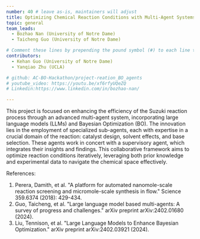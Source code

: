 ```yaml
---
number: 40 # leave as-is, maintainers will adjust
title: Optimizing Chemical Reaction Conditions with Multi-Agent Systems Using Large Language Models and Bayesian Optimization
topic: general
team_leads:
  - Bozhao Nan (University of Notre Dame)
  - Taicheng Guo (University of Notre Dame)

# Comment these lines by prepending the pound symbol (#) to each line to hide these elements
contributors:
  - Kehan Guo (University of Notre Dame)
  - Yanqiao Zhu (UCLA)

# github: AC-BO-Hackathon/project-reation_BO_agents
# youtube_video: https://youtu.be/xf6rfyUQeZQ
# Linkedin:https://www.linkedin.com/in/bozhao-nan/

---
```


This project is focused on enhancing the efficiency of the Suzuki reaction process through an advanced multi-agent system, incorporating large language models (LLMs) and Bayesian Optimization (BO). The innovation lies in the employment of specialized sub-agents, each with expertise in a crucial domain of the reaction: catalyst design, solvent effects, and base selection. These agents work in concert with a supervisory agent, which integrates their insights and findings. This collaborative framework aims to optimize reaction conditions iteratively, leveraging both prior knowledge and experimental data to navigate the chemical space effectively. 

References:
1. Perera, Damith, et al. "A platform for automated nanomole-scale reaction screening and micromole-scale synthesis in flow." Science 359.6374 (2018): 429-434.
2. Guo, Taicheng, et al. "Large language model based multi-agents: A survey of progress and challenges." arXiv preprint arXiv:2402.01680 (2024).
3. Liu, Tennison, et al. "Large Language Models to Enhance Bayesian Optimization." arXiv preprint arXiv:2402.03921 (2024).
